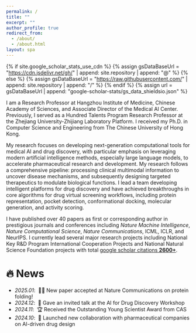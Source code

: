 ```yaml
---
permalink: /
title: ""
excerpt: ""
author_profile: true
redirect_from: 
  - /about/
  - /about.html
layout: spa
---
```


{% if site.google_scholar_stats_use_cdn %}
{% assign gsDataBaseUrl = "https://cdn.jsdelivr.net/gh/" | append: site.repository | append: "@" %}
{% else %}
{% assign gsDataBaseUrl = "https://raw.githubusercontent.com/" | append: site.repository | append: "/" %}
{% endif %}
{% assign url = gsDataBaseUrl | append: "google-scholar-stats/gs_data_shieldsio.json" %}

<span class='anchor' id='about-me'></span>

I am a Research Professor at Hangzhou Institute of Medicine, Chinese Academy of Sciences, and Associate Director of the Medical AI Center. Previously, I served as a Hundred Talents Program Research Professor at the Zhejiang University-Zhijiang Laboratory Platform. I received my Ph.D. in Computer Science and Engineering from The Chinese University of Hong Kong.

My research focuses on developing next-generation computational tools for medical AI and drug discovery, with particular emphasis on leveraging modern artificial intelligence methods, especially large language models, to accelerate pharmaceutical research and development. My research follows a comprehensive pipeline: processing clinical multimodal information to uncover disease mechanisms, and subsequently designing targeted therapeutics to modulate biological functions. I lead a team developing intelligent platforms for drug discovery and have achieved breakthroughs in core algorithms for drug virtual screening workflows, including protein representation, pocket detection, conformational docking, molecular generation, and activity scoring.

I have published over 40 papers as first or corresponding author in prestigious journals and conferences including *Nature Machine Intelligence*, *Nature Computational Science*, *Nature Communications*, ICML, ICLR, and NeurIPS. I currently lead several major research projects including National Key R&D Program International Cooperation Projects and National Natural Science Foundation projects with total <a href='https://scholar.google.com/citations?hl=zh-CN&user=AUpqepUAAAAJ&view_op=list_works&sortby=pubdate'>google scholar citations <strong>2600+</strong></a>.


# 🔥 News
- *2025.01*: &nbsp;🎉🎉 New paper accepted at Nature Communications on protein folding!
- *2024.12*: &nbsp;📢 Gave an invited talk at the AI for Drug Discovery Workshop
- *2024.11*: &nbsp;🏆 Received the Outstanding Young Scientist Award from CAS
- *2024.10*: &nbsp;🚀 Launched new collaboration with pharmaceutical companies on AI-driven drug design